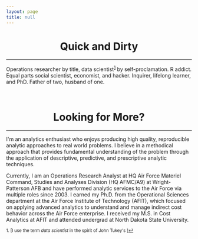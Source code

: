 ```yaml
---
layout: page
title: null
---
```


<style>
div {
    text-align: justify;
    text-justify: inter-word;
}
</style>

# <center>Quick and Dirty</center>
***
Operations researcher by title, data scientist<sup><a href="#fn1" id="ref1">1</a></sup> by self-proclamation.  R addict.  Equal parts social scientist, economist, and hacker.  Inquirer, lifelong learner, and PhD.  Father of two, husband of one.

<br>

# <center>Looking for More?</center>
***
I'm an analytics enthusiast who enjoys producing high quality, reproducible analytic approaches to real world problems.  I believe in a methodical approach that provides fundamental understanding of the problem through the application of descriptive, predictive, and prescriptive analytic techniques.

Currently, I am an Operations Research Analyst at HQ Air Force Materiel Command, Studies and Analyses Division (HQ AFMC/A9) at Wright-Patterson AFB and have performed analytic services to the Air Force via multiple roles since 2003.  I earned my Ph.D. from the Operational Sciences department at the Air Force Institute of Technology (AFIT), which focused on applying advanced analytics to understand and manage indirect cost behavior across the Air Force enterprise.  I received my M.S. in Cost Analytics at AFIT and attended undergrad at North Dakota State University.








<sup id="fn1">1. [I use the term *data scientist* in the spirit of John Tukey's ]<a href="#ref1" title="Jump back to footnote 1 in the text.">↩</a></sup>
